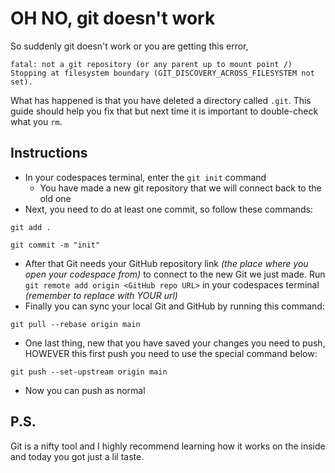 # OH NO, git doesn't work

So suddenly git doesn't work or you are getting this error,
```
fatal: not a git repository (or any parent up to mount point /)
Stopping at filesystem boundary (GIT_DISCOVERY_ACROSS_FILESYSTEM not set).
```

What has happened is that you have deleted a directory called `.git`. This guide should help you fix that but next time it is important to double-check what you `rm`. 

## Instructions
- In your codespaces terminal, enter the `git init` command
    - You have made a new git repository that we will connect back to the old one
- Next, you need to do at least one commit, so follow these commands:
```
git add .

git commit -m "init"
```
- After that Git needs your GitHub repository link _(the place where you open your codespace from)_ to connect to the new Git we just made. Run `git remote add origin <GitHub repo URL>` in your codespaces terminal _(remember to replace <URL> with YOUR url)_
- Finally you can sync your local Git and GitHub by running this command:

`git pull --rebase origin main`

- One last thing, new that you have saved your changes you need to push, HOWEVER this first push you need to use the special command below:

`git push --set-upstream origin main`

- Now you can push as normal

## P.S.
Git is a nifty tool and I highly recommend learning how it works on the inside and today you got just a lil taste.
